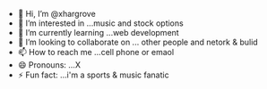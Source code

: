 - 👋 Hi, I’m @xhargrove
- 👀 I’m interested in ...music and stock options
- 🌱 I’m currently learning ...web development
- 💞️ I’m looking to collaborate on ... other people and netork & bulid
- 📫 How to reach me ...cell phone or emaol
- 😄 Pronouns: ...X
- ⚡ Fun fact: ...i'm a sports & music fanatic

<!---
xhargrove/xhargrove is a ✨ special ✨ repository because its `README.md` (this file) appears on your GitHub profile.
You can click the Preview link to take a look at your changes.
--->
